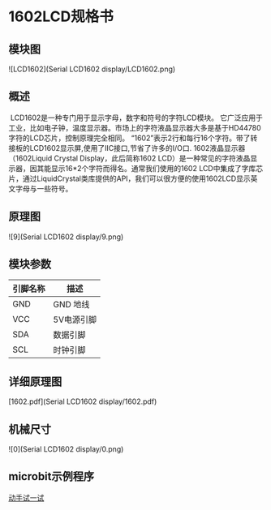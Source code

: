 # 1602LCD规格书

## 模块图

![LCD1602](Serial LCD1602 display/LCD1602.png)

## 概述

​		LCD1602是一种专门用于显示字母，数字和符号的字符LCD模块。 它广泛应用于工业，比如电子钟，温度显示器。市场上的字符液晶显示器大多是基于HD44780字符的LCD芯片，控制原理完全相同。 “1602”表示2行和每行16个字符。带了转接板的LCD1602显示屏,使用了IIC接口,节省了许多的I/O口. 1602液晶显示器（1602Liquid Crystal Display，此后简称1602 LCD）是一种常见的字符液晶显示器，因其能显示16*2个字符而得名。通常我们使用的1602 LCD中集成了字库芯片，通过LiquidCrystal类库提供的API，我们可以很方便的使用1602LCD显示英文字母与一些符号。  

## 原理图

![9](Serial LCD1602 display/9.png)

## 模块参数

| 引脚名称 | 描述     |
|------|--------|
| GND  | GND 地线 |
| VCC  | 5V电源引脚 |
| SDA  | 数据引脚   |
| SCL  | 时钟引脚   |

## 详细原理图

 [1602.pdf](Serial LCD1602 display/1602.pdf) 

## 机械尺寸

![0](Serial LCD1602 display/0.png)

## microbit示例程序

<a href="https://makecode.microbit.org/_f4Mccy84xdcC" target="_blank">动手试一试</a>